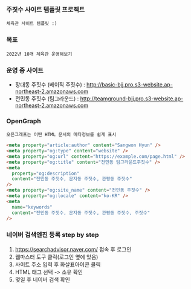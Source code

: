 ### 주짓수 사이트 템플릿 프로젝트

    체육관 사이트 템플릿 :)

### 목표

    2022년 10개 체육관 운영해보기

### 운영 중 사이트

- 장대동 주짓수 (베이직 주짓수) : http://basic-bjj.pro.s3-website.ap-northeast-2.amazonaws.com
- 전민동 주짓수 (팀그라운드) : http://teamground-bjj.pro.s3-website.ap-northeast-2.amazonaws.com

### OpenGraph

    오픈그래프는 어떤 HTML 문서의 메타정보를 쉽게 표시

```html
<meta property="article:author" content="Sangwon Hyun" />
<meta property="og:type" content="website" />
<meta property="og:url" content="https://example.com/page.html" />
<meta property="og:title" content="전민동 팀그라운드주짓수" />
<meta
  property="og:description"
  content="전민동 주짓수, 문지동 주짓수, 관평동 주짓수"
/>
<meta property="og:site_name" content="전민동 주짓수" />
<meta property="og:locale" content="ko-KR" />
<meta
  name="keywords"
  content="전민동 주짓수, 문지동 주짓수, 관평동 주짓수, 주짓수"
/>
```

### 네이버 검색엔진 등록 step by step

1. https://searchadvisor.naver.com/ 접속 후 로그인
2. 웹마스터 도구 클릭(로그인 옆에 있음)
3. 사이트 주소 입력 후 화살표아이콘 클릭
4. HTML 태그 선택 -> 소유 확인
5. 몇일 후 네이버 검색 확인
